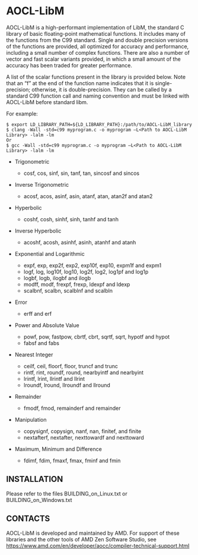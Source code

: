 # AOCL-LibM

AOCL-LibM is a high-performant implementation of LibM, the standard C library of basic floating-point mathematical functions. It includes many of the functions from the C99 standard. Single and double precision versions of the functions are provided, all optimized for accuracy and performance, including a small number of complex functions. There are also a number of vector and fast scalar variants provided, in which a small amount of the accuracy has been traded for greater performance.

A list of the scalar functions present in the library is provided below. Note that an “f” at the end of the function name indicates that it is single-precision; otherwise, it is double-precision. They can be called by a standard C99 function call and naming convention and must be linked with AOCL-LibM before standard libm. 

For example:

    $ export LD_LIBRARY_PATH=${LD_LIBRARY_PATH}:/path/to/AOCL-LibM_library
    $ clang -Wall -std=c99 myprogram.c -o myprogram –L<Path to AOCL-LibM Library> -lalm -lm
    Or
    $ gcc -Wall -std=c99 myprogram.c -o myprogram –L<Path to AOCL-LibM Library> -lalm -lm

- Trigonometric
  - cosf, cos, sinf, sin, tanf, tan, sincosf and sincos

- Inverse Trigonometric
  - acosf, acos, asinf, asin, atanf, atan, atan2f and atan2

- Hyperbolic
  - coshf, cosh, sinhf, sinh, tanhf and tanh

- Inverse Hyperbolic
  - acoshf, acosh, asinhf, asinh, atanhf and atanh

- Exponential and Logarithmic
  - expf, exp, exp2f, exp2, exp10f, exp10, expm1f and expm1
  - logf, log, log10f, log10, log2f, log2, log1pf and log1p
  - logbf, logb, ilogbf and ilogb
  - modff, modf, frexpf, frexp, ldexpf and ldexp
  - scalbnf, scalbn, scalblnf and scalbln

- Error
  - erff and erf

- Power and Absolute Value
  - powf, pow, fastpow, cbrtf, cbrt, sqrtf, sqrt, hypotf and hypot
  - fabsf and fabs

- Nearest Integer
  - ceilf, ceil, floorf, floor, truncf and trunc
  - rintf, rint, roundf, round, nearbyintf and nearbyint
  - lrintf, lrint, llrintf and llrint
  - lroundf, lround, llroundf and llround

- Remainder
  - fmodf, fmod, remainderf and remainder

- Manipulation
  - copysignf, copysign, nanf, nan, finitef, and finite
  - nextafterf, nextafter, nexttowardf and nexttoward

- Maximum, Minimum and Difference
  - fdimf, fdim, fmaxf, fmax, fminf and fmin

## INSTALLATION

Please refer to the files BUILDING_on_Linux.txt or BUILDING_on_Windows.txt 

## CONTACTS

AOCL-LibM is developed and maintained by AMD. For support of these libraries and the other tools of AMD Zen Software Studio, see https://www.amd.com/en/developer/aocc/compiler-technical-support.html